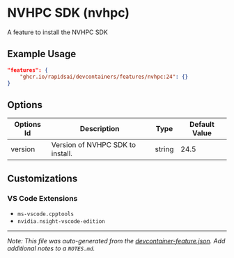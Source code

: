
# NVHPC SDK (nvhpc)

A feature to install the NVHPC SDK

## Example Usage

```json
"features": {
    "ghcr.io/rapidsai/devcontainers/features/nvhpc:24": {}
}
```

## Options

| Options Id | Description | Type | Default Value |
|-----|-----|-----|-----|
| version | Version of NVHPC SDK to install. | string | 24.5 |

## Customizations

### VS Code Extensions

- `ms-vscode.cpptools`
- `nvidia.nsight-vscode-edition`



---

_Note: This file was auto-generated from the [devcontainer-feature.json](https://github.com/rapidsai/devcontainers/blob/main/features/src/nvhpc/devcontainer-feature.json).  Add additional notes to a `NOTES.md`._
